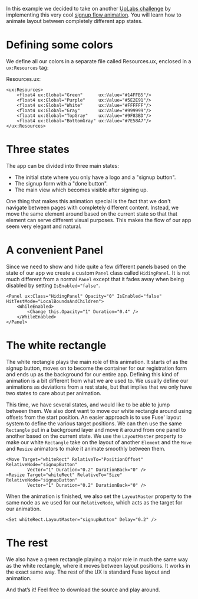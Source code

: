 In this example we decided to take on another [UpLabs challenge](https://stories.uplabs.com/can-you-code-this-ui-concept-vol-2-9c9763269640#.abop8q8x6) by implementing this very cool [signup flow animation](http://www.materialup.com/posts/material-signup-interaction). You will learn how to animate layout between completely different app states.

# Defining some colors

We define all our colors in a separate file called Resources.ux, enclosed in a `ux:Resources` tag:

Resources.ux:

<!-- snippet-begin:code/Resources.ux:SomeColors -->

```
<ux:Resources>
    <float4 ux:Global="Green"      ux:Value="#14FFB5"/>
    <float4 ux:Global="Purple"     ux:Value="#5E2E91"/>
    <float4 ux:Global="White"      ux:Value="#FFFFFF"/>
    <float4 ux:Global="Gray"       ux:Value="#999999"/>
    <float4 ux:Global="TopGray"    ux:Value="#9F83BD"/>
    <float4 ux:Global="BottomGray" ux:Value="#7E58A7"/>
</ux:Resources>
```

<!-- snippet-end -->

# Three states

The app can be divided into three main states:

- The initial state where you only have a logo and a "signup button".
- The signup form with a "done button".
- The main view which becomes visible after signing up.

One thing that makes this animation special is the fact that we don't navigate between pages with completely different content. Instead, we move the same element around based on the current state so that that element can serve different visual purposes. This makes the flow of our app seem very elegant and natural.

# A convenient Panel

Since we need to show and hide quite a few different panels based on the state of our app we create a custom `Panel` class called `HidingPanel`. It is not much different from a normal `Panel` except that it fades away when being disabled by setting `IsEnabled="false"`.

<!-- snippet-begin:code/HidingPanel.ux:HidingPanel -->

```
<Panel ux:Class="HidingPanel" Opacity="0" IsEnabled="false" HitTestMode="LocalBoundsAndChildren">
    <WhileEnabled>
        <Change this.Opacity="1" Duration="0.4" />
    </WhileEnabled>
</Panel>
```

<!-- snippet-end -->

# The white rectangle

The white rectangle plays the main role of this animation. It starts of as the signup button, moves on to become the container for our registration form and ends up as the background for our entire app. Defining this kind of animation is a bit different from what we are used to. We usually define our animations as deviations from a rest state, but that implies that we only have two states to care about per animation.

This time, we have several states, and would like to be able to jump between them. We also dont want to move our white rectangle around using offsets from the start position. An easier approach is to use Fuse' layout system to define the various target positions. We can then use the same `Rectangle` put in a background layer and move it around from one panel to another based on the current state. We use the `LayoutMaster` property to make our white `Rectangle` take on the layout of another `Element` and the `Move` and `Resize` animators to make it animate smoothly between them.

<!-- snippet-begin:code/MainView.ux:MoveResize -->

```
<Move Target="whiteRect" RelativeTo="PositionOffset" RelativeNode="signupButton"
		Vector="1" Duration="0.2" DurationBack="0" />
<Resize Target="whiteRect" RelativeTo="Size" RelativeNode="signupButton"
		Vector="1" Duration="0.2" DurationBack="0" />
```

<!-- snippet-end -->

When the animation is finished, we also set the `LayoutMaster` property to the same node as we used for our `RelativeNode`, which acts as the target for our animation.

<!-- snippet-begin:code/MainView.ux:SetLayoutMaster -->

```
<Set whiteRect.LayoutMaster="signupButton" Delay="0.2" />
```

<!-- snippet-end -->

# The rest

We also have a green rectangle playing a major role in much the same way as the white rectangle, where it moves between layout positions. It works in the exact same way. The rest of the UX is standard Fuse layout and animation.

And that’s it! Feel free to download the source and play around.
